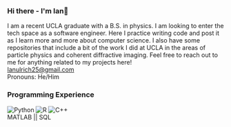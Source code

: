 
<!--
**IanU26/IanU26** is a ✨ _special_ ✨ repository because its `README.md` (this file) appears on your GitHub profile.

Here are some ideas to get you started:

- 🔭 I’m currently working on ...
- 🌱 I’m currently learning ...
- 👯 I’m looking to collaborate on ...
- 🤔 I’m looking for help with ...
- 💬 Ask me about ...
- 📫 How to reach me: ...
- 😄 Pronouns: ...
- ⚡ Fun fact: ...
-->
### Hi there - I'm Ian👋
I am a recent UCLA graduate with a B.S. in physics. I am looking to enter the tech space as a software engineer. Here I practice writing code and post it as I learn more and more about computer science. I also have some repositories that include a bit of the work I did at UCLA in the areas of particle physics and coherent diffractive imaging. Feel free to reach out to me for anything related to my projects here!  
Ianulrich25@gmail.com  
Pronouns: He/Him  
### Programming Experience
![Python](https://img.shields.io/badge/python-3776AB?style=for-the-badge&logo=Python&logoColor=Blue)
![R](https://img.shields.io/badge/R-276DC3?style=for-the-badge&logo=R&logoColor=Black)
![C++](https://img.shields.io/badge/c++-00599C?style=for-the-badge&logo=C++&logoColor=Black)  
MATLAB || SQL 
